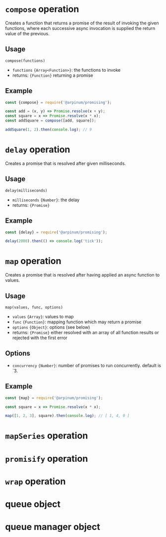# `compose` operation

Creates a function that returns a promise of the result of invoking the given functions, where each successive async invocation is supplied the return value of the previous.

## Usage

`compose(functions)`

* `functions` `{Array<Function>}`: the functions to invoke
* returns: `{Function}` returning a promise

## Example

```javascript
const {compose} = require('@arpinum/promising');

const add = (x, y) => Promise.resolve(x + y);
const square = x => Promise.resolve(x * x);
const addSquare = compose([add, square]);

addSquare(1, 2).then(console.log); // 9
```

# `delay` operation

Creates a promise that is resolved after given milliseconds.

## Usage

`delay(milliseconds)`

* `milliseconds` `{Number}`: the delay
* returns: `{Promise}`

## Example

```javascript
const {delay} = require('@arpinum/promising');

delay(2000).then(() => console.log('tick'));
```

# `map` operation

Creates a promise that is resolved after having applied an async function to values.

## Usage

`map(values, func, options)`

* `values` `{Array}`: values to map
* `func` `{Function}`: mapping function which may return a promise
* `options` `{Object}`: options (see below) 
* returns: `{Promise}` either resolved with an array of all function results or rejected with the first error

## Options

* `concurrency` `{Number}`: number of promises to run concurrently. default is `3.

## Example

```javascript
const {map} = require('@arpinum/promising');

const square = x => Promise.resolve(x * x);

map([1, 2, 3], square).then(console.log); // [ 1, 4, 9 ]
```

# `mapSeries` operation

# `promisify` operation

# `wrap` operation

# queue object

#  queue manager object


